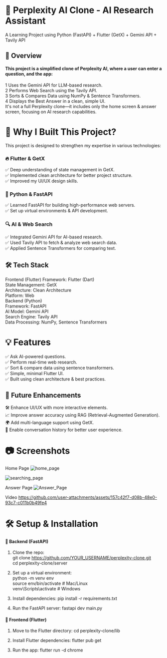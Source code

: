 
# 🧠 Perplexity AI Clone - AI Research Assistant
A Learning Project using Python (FastAPI) + Flutter (GetX) + Gemini API + Tavily API


## 🚀 Overview

#### This project is a simplified clone of Perplexity AI, where a user can enter a question, and the app:
1 Uses the Gemini API for LLM-based research.          
2 Performs Web Search using the Tavily API.           
3 Sorts & Compares Data using NumPy & Sentence Transformers.        
4 Displays the Best Answer in a clean, simple UI.        
It's not a full Perplexity clone—it includes only the home screen & answer screen, focusing on AI research capabilities. 
# 📌 Why I Built This Project?
This project is designed to strengthen my expertise in various technologies:  
### 🔥 Flutter & GetX  
✅ Deep understanding of state management in GetX.  
✅ Implemented clean architecture for better project structure.  
✅ Improved my UI/UX design skills.  

### 🐍 Python & FastAPI  
✅ Learned FastAPI for building high-performance web servers.  
✅ Set up virtual environments & API development.  

### 🔍 AI & Web Search  
✅ Integrated Gemini API for AI-based research.  
✅ Used Tavily API to fetch & analyze web search data.  
✅ Applied Sentence Transformers for comparing text.  

## 🛠️ Tech Stack
Frontend (Flutter) 
Framework: Flutter (Dart)  
State Management: GetX  
Architecture: Clean Architecture  
Platform: Web  
Backend (Python)  
Framework: FastAPI    
AI Model: Gemini API  
Search Engine: Tavily API  
Data Processing: NumPy, Sentence Transformers  
# 💡 Features  
✅ Ask AI-powered questions.  
✅ Perform real-time web research.  
✅ Sort & compare data using sentence transformers.  
✅ Simple, minimal Flutter UI.  
✅ Built using clean architecture & best practices.  
## 📌 Future Enhancements
🛠 Enhance UI/UX with more interactive elements.  
📈 Improve answer accuracy using RAG (Retrieval-Augmented Generation).  
🌍 Add multi-language support using GetX.  
🔄 Enable conversation history for better user experience.  

# 📷 Screenshots
Home Page
![home_page](https://github.com/user-attachments/assets/d8558d2e-22bf-4815-9529-cba19d0e4c7a)

![searching_page](https://github.com/user-attachments/assets/ae3106db-f04b-44d2-88ee-c8f968ccbd6b)

Answer Page
![Answer_Page](https://github.com/user-attachments/assets/2ad4c50f-2c9d-4075-b9f8-0374d915bc72)

Video
https://github.com/user-attachments/assets/157c42f7-d08b-48e0-93c7-c011b0b49fe4

# 🛠️ Setup & Installation
#### 📌 Backend (FastAPI)  
1. Clone the repo:  
git clone https://github.com/YOUR_USERNAME/perplexity-clone.git     
cd perplexity-clone/server     

2. Set up a virtual environment:    
python -m venv env  
source env/bin/activate  # Mac/Linux    
venv\Scripts\activate     # Windows

3. Install dependencies:
pip install -r requirements.txt

4. Run the FastAPI server:
fastapi dev main.py

#### 📌 Frontend (Flutter)
1. Move to the Flutter directory:
cd perplexity-clone/lib

2. Install Flutter dependencies:
flutter pub get

3. Run the app: 
flutter run -d chrome
